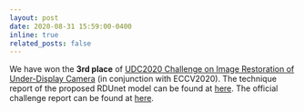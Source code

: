 ```yaml
---
layout: post
date: 2020-08-31 15:59:00-0400
inline: true
related_posts: false
---
```


We have won the **3rd place** of [UDC2020 Challenge on Image Restoration of Under-Display Camera](https://rlq-tod.github.io/challenge2.html) (in conjunction with ECCV2020). The technique report of the proposed RDUnet model can be found at [here](https://link.springer.com/chapter/10.1007/978-3-030-68238-5_30). The official challenge report can be found at [here](https://arxiv.org/pdf/2008.07742).
